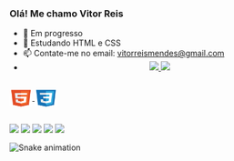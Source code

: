 ### Olá! Me chamo Vitor Reis 

- 🔭 Em progresso
- 🌱 Estudando HTML e CSS
- 📫 Contate-me no email: vitorreismendes@gmail.com
- <div align="center">
  <a href="https://github.com/vitorreismendes">
  <img height="160em" src="https://github-readme-stats.vercel.app/api?username=vitorreismendes&show_icons=true&theme=dark&include_all_commits=true&count_private=true"/>
  <img height="160em" src="https://github-readme-stats.vercel.app/api/top-langs/?username=vitorreismendes&layout=compact&langs_count=7&theme=dark"/>
</div>
  
<div style="display: inline_block"><br>
  <img align="center" alt="Rafa-HTML" height="30" width="40" src="https://raw.githubusercontent.com/devicons/devicon/master/icons/html5/html5-original.svg">
  <img align="center" alt="Rafa-CSS" height="30" width="40" src="https://raw.githubusercontent.com/devicons/devicon/master/icons/css3/css3-original.svg">
</div>
  
##
 
  <div>
    <a href="[https://www.youtube.com/channel/UC_-uuuZbY0AAt9CViNzvc-Q](https://www.youtube.com/channel/UCl27Z_SQ737Tsh1BZbKTUgg)" target="_blank"><img src="https://img.shields.io/badge/YouTube-FF0000?style=for-the-badge&logo=youtube&logoColor=white" target="_blank"></a>
  <a href="https://instagram.com/vitorre1s" target="_blank"><img src="https://img.shields.io/badge/-Instagram-%23E4405F?style=for-the-badge&logo=instagram&logoColor=white" target="_blank"></a>
 <a href="[https://discord.gg/wagxzStdcR](https://discord.com/channels/@me)" target="_blank"><img src="https://img.shields.io/badge/Discord-7289DA?style=for-the-badge&logo=discord&logoColor=white" target="_blank"></a> 
  <a href = "vitorreismendes@gmail.com"><img src="https://img.shields.io/badge/-Gmail-%23333?style=for-the-badge&logo=gmail&logoColor=white" target="_blank"></a>
  <a href="linkedin.com/in/vitor-reis-282260212" target="_blank"><img src="https://img.shields.io/badge/-LinkedIn-%230077B5?style=for-the-badge&logo=linkedin&logoColor=white" target="_blank"></a>    
  </div> 
  
  ![Snake animation](https://github.com/vitorreismendes/vitorreismendes/blob/output/github-contribution-grid-snake.svg)
  
 
